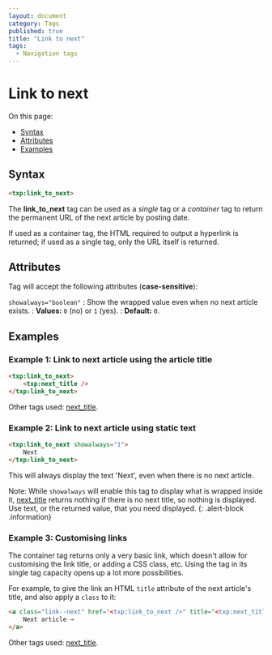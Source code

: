 ```yaml
---
layout: document
category: Tags
published: true
title: "Link to next"
tags:
  - Navigation tags
---
```


# Link to next

On this page:

* [Syntax](#syntax)
* [Attributes](#attributes)
* [Examples](#examples)

## Syntax

~~~ html
<txp:link_to_next>
~~~

The **link_to_next** tag can be used as a *single* tag or a *container* tag to return the permanent URL of the next article by posting date.

If used as a container tag, the HTML required to output a hyperlink is returned; if used as a single tag, only the URL itself is returned.

## Attributes

Tag will accept the following attributes (**case-sensitive**):

`showalways="boolean"`
: Show the wrapped value even when no next article exists.
: **Values:** `0` (no) or `1` (yes).
: **Default:** `0`.

## Examples

### Example 1: Link to next article using the article title

~~~ html
<txp:link_to_next>
    <txp:next_title />
</txp:link_to_next>
~~~

Other tags used: [next_title](next_title).

### Example 2: Link to next article using static text

~~~ html
<txp:link_to_next showalways="1">
    Next
</txp:link_to_next>
~~~

This will always display the text 'Next', even when there is no next article.

Note: While `showalways` will enable this tag to display what is wrapped inside it, [next_title](next_title) returns nothing if there is no next title, so nothing is displayed. Use text, or the returned value, that you need displayed.
{: .alert-block .information}

### Example 3: Customising links

The container tag returns only a very basic link, which doesn't allow for customising the link title, or adding a CSS class, etc. Using the tag in its single tag capacity opens up a lot more possibilities.

For example, to give the link an HTML `title` attribute of the next article's title, and also apply a `class` to it:

~~~ html
<a class="link--next" href="<txp:link_to_next />" title="<txp:next_title />">
    Next article →
</a>
~~~

Other tags used: [next_title](next_title).
